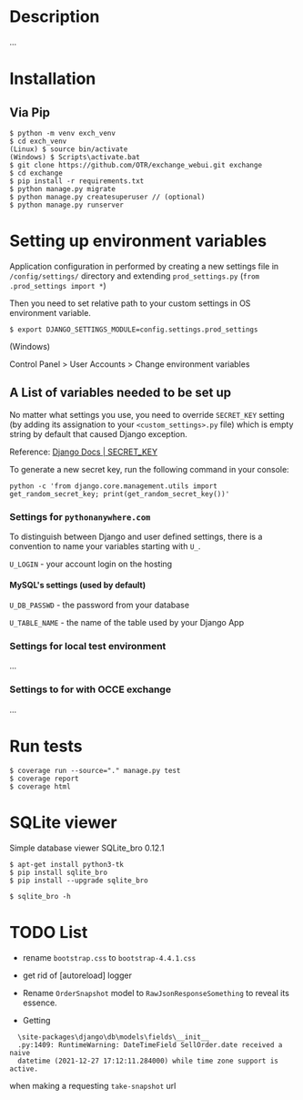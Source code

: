 # Description

...

# Installation

## Via Pip

```commandline
$ python -m venv exch_venv
$ cd exch_venv
(Linux) $ source bin/activate
(Windows) $ Scripts\activate.bat
$ git clone https://github.com/OTR/exchange_webui.git exchange
$ cd exchange
$ pip install -r requirements.txt
$ python manage.py migrate
$ python manage.py createsuperuser // (optional)
$ python manage.py runserver
```

# Setting up environment variables

Application configuration in performed by creating a new settings file in 
`/config/settings/` directory and extending `prod_settings.py`
 (`from .prod_settings import *`)

Then you need to set relative path to your custom settings in OS environment 
variable.

`$ export DJANGO_SETTINGS_MODULE=config.settings.prod_settings`

(Windows)

Control Panel > User Accounts > Change environment variables

## A List of variables needed to be set up

No matter what settings you use, you need to override `SECRET_KEY` setting 
(by adding its assignation to your `<custom_settings>.py` file) which is 
empty string by default that caused Django exception.

Reference: [Django Docs | SECRET_KEY](https://docs.djangoproject.com/en/4.0/howto/deployment/checklist/#secret-key)

To generate a new secret key, run the following command in your console:

`python -c 'from django.core.management.utils import get_random_secret_key; print(get_random_secret_key())'`

### Settings for `pythonanywhere.com`

To distinguish between Django and user defined settings, there is a 
convention to name your variables starting with `U_`.

`U_LOGIN` - your account login on the hosting

#### MySQL's settings (used by default)

`U_DB_PASSWD` - the password from your database

`U_TABLE_NAME` - the name of the table used by your Django App



### Settings for local test environment

...

### Settings to for with OCCE exchange

...

# Run tests

```
$ coverage run --source="." manage.py test
$ coverage report
$ coverage html
```

# SQLite viewer

Simple database viewer SQLite_bro 0.12.1

```
$ apt-get install python3-tk
$ pip install sqlite_bro
$ pip install --upgrade sqlite_bro

$ sqlite_bro -h
```

# TODO List

* rename `bootstrap.css` to `bootstrap-4.4.1.css`

* get rid of [autoreload] logger

* Rename `OrderSnapshot` model to `RawJsonResponseSomething` to reveal its 
  essence.
  
* Getting
```
  \site-packages\django\db\models\fields\__init__
  .py:1409: RuntimeWarning: DateTimeField SellOrder.date received a naive 
  datetime (2021-12-27 17:12:11.284000) while time zone support is active.
```

when making a requesting `take-snapshot` url